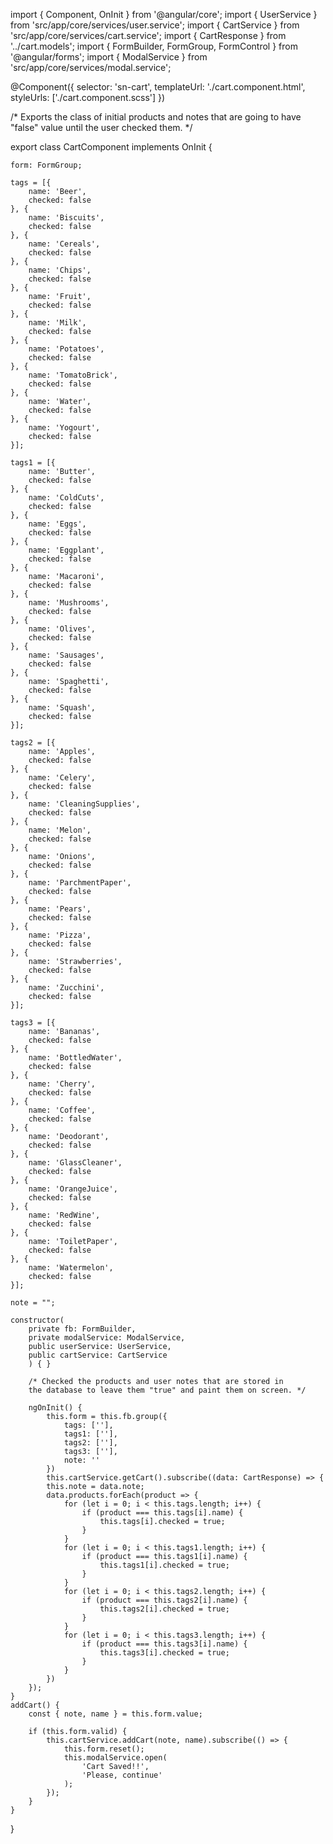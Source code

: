 import { Component, OnInit } from '@angular/core';
import { UserService } from 'src/app/core/services/user.service';
import { CartService } from 'src/app/core/services/cart.service';
import { CartResponse } from '../cart.models';
import { FormBuilder, FormGroup, FormControl } from '@angular/forms';
import { ModalService } from 'src/app/core/services/modal.service';

@Component({
    selector: 'sn-cart',
    templateUrl: './cart.component.html',
    styleUrls: ['./cart.component.scss']
})

/* Exports the class of initial products and notes that are going to have "false"
value until the user checked them. */

export class CartComponent implements OnInit {

    form: FormGroup;
    
    tags = [{
        name: 'Beer',
        checked: false
    }, {
        name: 'Biscuits',
        checked: false
    }, {
        name: 'Cereals',
        checked: false
    }, {
        name: 'Chips',
        checked: false
    }, {
        name: 'Fruit',
        checked: false
    }, {
        name: 'Milk',
        checked: false
    }, {
        name: 'Potatoes',
        checked: false
    }, {
        name: 'TomatoBrick',
        checked: false
    }, {
        name: 'Water',
        checked: false
    }, {
        name: 'Yogourt',
        checked: false
    }];
    
    tags1 = [{
        name: 'Butter',
        checked: false
    }, {
        name: 'ColdCuts',
        checked: false
    }, {
        name: 'Eggs',
        checked: false
    }, {
        name: 'Eggplant',
        checked: false
    }, {
        name: 'Macaroni',
        checked: false
    }, {
        name: 'Mushrooms',
        checked: false
    }, {
        name: 'Olives',
        checked: false
    }, {
        name: 'Sausages',
        checked: false
    }, {
        name: 'Spaghetti',
        checked: false
    }, {
        name: 'Squash',
        checked: false
    }];
    
    tags2 = [{
        name: 'Apples',
        checked: false
    }, {
        name: 'Celery',
        checked: false
    }, {
        name: 'CleaningSupplies',
        checked: false
    }, {
        name: 'Melon',
        checked: false
    }, {
        name: 'Onions',
        checked: false
    }, {
        name: 'ParchmentPaper',
        checked: false
    }, {
        name: 'Pears',
        checked: false
    }, {
        name: 'Pizza',
        checked: false
    }, {
        name: 'Strawberries',
        checked: false
    }, {
        name: 'Zucchini',
        checked: false
    }];
    
    tags3 = [{
        name: 'Bananas',
        checked: false
    }, {
        name: 'BottledWater',
        checked: false
    }, {
        name: 'Cherry',
        checked: false
    }, {
        name: 'Coffee',
        checked: false
    }, {
        name: 'Deodorant',
        checked: false
    }, {
        name: 'GlassCleaner',
        checked: false
    }, {
        name: 'OrangeJuice',
        checked: false
    }, {
        name: 'RedWine',
        checked: false
    }, {
        name: 'ToiletPaper',
        checked: false
    }, {
        name: 'Watermelon',
        checked: false
    }];
    
    note = "";
    
    constructor(
        private fb: FormBuilder,
        private modalService: ModalService,
        public userService: UserService,
        public cartService: CartService
        ) { }
        
        /* Checked the products and user notes that are stored in 
        the database to leave them "true" and paint them on screen. */
        
        ngOnInit() {
            this.form = this.fb.group({
                tags: [''],
                tags1: [''],
                tags2: [''],
                tags3: [''],
                note: ''
            })
            this.cartService.getCart().subscribe((data: CartResponse) => {
            this.note = data.note;
            data.products.forEach(product => {
                for (let i = 0; i < this.tags.length; i++) {
                    if (product === this.tags[i].name) {
                        this.tags[i].checked = true;
                    }
                }
                for (let i = 0; i < this.tags1.length; i++) {
                    if (product === this.tags1[i].name) {
                        this.tags1[i].checked = true;
                    }
                }
                for (let i = 0; i < this.tags2.length; i++) {
                    if (product === this.tags2[i].name) {
                        this.tags2[i].checked = true;
                    }
                }
                for (let i = 0; i < this.tags3.length; i++) {
                    if (product === this.tags3[i].name) {
                        this.tags3[i].checked = true;
                    }
                }
            })
        });
    }
    addCart() {
        const { note, name } = this.form.value;

        if (this.form.valid) {
            this.cartService.addCart(note, name).subscribe(() => {
                this.form.reset();
                this.modalService.open(
                    'Cart Saved!!',
                    'Please, continue'
                );
            });
        }
    }
}